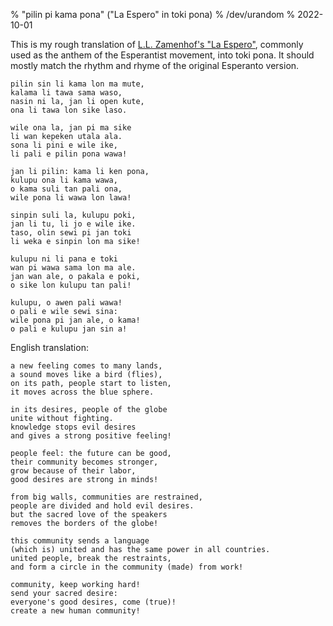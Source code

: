 % "pilin pi kama pona" ("La Espero" in toki pona)
% /dev/urandom
% 2022-10-01

This is my rough translation of [L.L. Zamenhof's "La
Espero"](https://en.wikipedia.org/wiki/La_Espero), commonly used as
the anthem of the Esperantist movement, into toki pona. It should mostly match
the rhythm and rhyme of the original Esperanto version.

```
pilin sin li kama lon ma mute,
kalama li tawa sama waso,
nasin ni la, jan li open kute,
ona li tawa lon sike laso.

wile ona la, jan pi ma sike
li wan kepeken utala ala.
sona li pini e wile ike,
li pali e pilin pona wawa!

jan li pilin: kama li ken pona,
kulupu ona li kama wawa,
o kama suli tan pali ona,
wile pona li wawa lon lawa!

sinpin suli la, kulupu poki,
jan li tu, li jo e wile ike.
taso, olin sewi pi jan toki
li weka e sinpin lon ma sike!

kulupu ni li pana e toki
wan pi wawa sama lon ma ale.
jan wan ale, o pakala e poki,
o sike lon kulupu tan pali!

kulupu, o awen pali wawa!
o pali e wile sewi sina:
wile pona pi jan ale, o kama!
o pali e kulupu jan sin a!
```

English translation:

```
a new feeling comes to many lands,
a sound moves like a bird (flies),
on its path, people start to listen,
it moves across the blue sphere.

in its desires, people of the globe
unite without fighting.
knowledge stops evil desires
and gives a strong positive feeling!

people feel: the future can be good,
their community becomes stronger,
grow because of their labor,
good desires are strong in minds!

from big walls, communities are restrained,
people are divided and hold evil desires.
but the sacred love of the speakers
removes the borders of the globe!

this community sends a language
(which is) united and has the same power in all countries.
united people, break the restraints,
and form a circle in the community (made) from work!

community, keep working hard!
send your sacred desire:
everyone's good desires, come (true)!
create a new human community!
```

